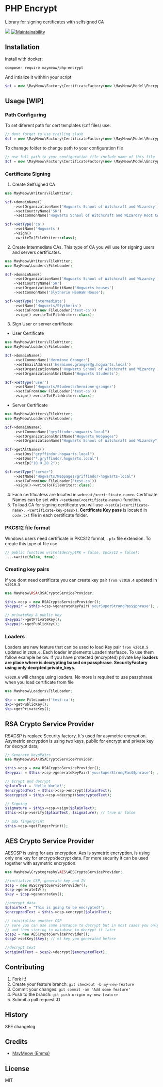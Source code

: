 # PHP Encrypt

Library for signing certificates with selfsigned CA

![](https://github.com/maymeow/php-encrypt/workflows/PHP%20Composer/badge.svg)
[![Maintainability](https://api.codeclimate.com/v1/badges/6b389f3bda3f42dd467a/maintainability)](https://codeclimate.com/github/MayMeow/php-encrypt/maintainability)

## Installation

Install with docker:
```bash
composer require maymeow/php-encrypt
```

And intialize it withhin your script
```php
$cf = new \MayMeow\Factory\CertificateFactory(new \MayMeow\Model\EncryptConfiguration());
```

## Usage [WIP]

### Path Configuring

To set diferent path for cert templates (cnf files) use:

```php
// dont forget to use trailing slash
$cf = new \MayMeow\Factory\CertificateFactory(new \MayMeow\Model\EncryptConfiguration(), '/path/to/templates/folder/');
```

To chanage folder to change path to your configuration file

```php
// use full path to your configuration file include name of this file
$cf = new \MayMeow\Factory\CertificateFactory(new \MayMeow\Model\EncryptConfiguration('/path/to/templates/folder/my_config_file.yml'));
```

### Certificate Signing

1. Create Selfsigned CA

```php
use MayMeow\Writers\FileWriter;

$cf->domainName()
    ->setOrganizationName('Hogwarts School of Witchcraft and Wizardry')
    ->setCountryName('SK')
    ->setCommonName('Hogwarts School of Witchcraft and Wizardry Root CA');

$cf->setType('ca')
    ->setName('Hogwarts')
    ->sign()
    ->writeTo(FileWriter::class);
```

2. Create Intermediate CAs. This type of CA you will use for signing users and servers certificates.

```php
use MayMeow\Writers\FileWriter;
use MayMeow\Loaders\FileLoader;

$cf->domainName()
    ->setOrganizationName('Hogwarts School of Witchcraft and Wizardry')
    ->setCountryName('SK')
    ->setOrganizationalUnitName('Hogwarts houses')
    ->setCommonName('Slytherin HSoWaW House');

$cf->setType('intermediate')
    ->setName('Hogwarts/Slytherin')
    ->setCaFrom(new FileLoader('test-ca'))
    ->sign()->writeTo(FileWriter::class);
```

3. Sign User or server certificate

* User Certificate

```php
use MayMeow\Writers\FileWriter;
use MayMeow\Loaders\FileLoader;

$cf->domainName()
    ->setCommonName('Hermione Granger')
    ->setEmailAddress('hermione.granger@g.hogwarts.local')
    ->setOrganizationName('Hogwarts School of Witchcraft and Wizardry')
    ->setOrganizationalUnitName('Hogwarts Students');

$cf->setType('user')
    ->setName('Hogwarts/Students/hermione-granger')
    ->setCaFrom(new FileLoader('test-ca'))
    ->sign()->writeTo(FileWriter::class);
```

* Server Certificate

```php
use MayMeow\Writers\FileWriter;
use MayMeow\Loaders\FileLoader;

$cf->domainName()
    ->setCommonName("gryffindor.hogwarts.local")
    ->setOrganizationalUnitName("Hogwarts Webpages")
    ->setOrganizationName("Hogwarts School of Witchcraft and Wizardry");

$cf->getAltNames()
    ->setDns("gryffindor.hogwarts.local")
    ->setDns("*.gryffindor.hogwarts.local")
    ->setIp("10.0.20.2");

$cf->setType("server")
    ->setName("Hogwarts/Webpages/griffindor-hogwarts-local")
    ->setCaFrom(new FileLoader('test-ca'))
    ->sign()->writeTo(FileWriter::class);
```

4. Each certificatess are located in `webroot/<certificate-name>`. Certificate Names can be set
with `->setName(<certificate-name>)` function.
5. To load CA for signing certificate you will use `->setCa(<certificate-name>, <certificate-key-pass>)`.
__Certificate Key pass__ is located in `code.txt` file in each certificate folder.

### PKCS12 file format

Windows users need certificate in PKCS12 format, `.pfx` file extension. To create this type of file use

```php
// public function write($decryptPK = false, $pcks12 = false);
...->write(false, true);
```

### Creating key pairs

If you dont need certificate you can create key pair `from v2018.4` updated in `v2019.5`

```php
use MayMeow\RSA\RSACryptoServiceProvider;

$this->csp = new RSACryptoServiceProvider();
$keypair = $this->csp->generateKeyPair('yourSuperStrongPas$$phrase'); // returns RSAParameters

// privateKey & public key
$keypair->getPrivateKey();
$keypair->getPublicKey();
```

### Loaders 

Loaders are new feature that can be used to load Key pair `from v2018.5` updated in `2020.6`. Each loader implements LoaderInterfaace. To use them follow example below. If you have protected (encrypted) private key **loaders are place where is decrypting based on passphrase**. **SecurityFactory using only decrpted private_keys**.

`v2020.6` will change using loaders. No more is required to use passphrase when you load certificate from file

```php
use MayMeow\Loaders\FileLoader;

$kp = new FileLoader('test-ca');
$kp->getPublicKey();
$kp->getPrivateKey();
```

## RSA Crypto Service Provider

RSACSP is replace Security factory. It's used for asymetric encryption. Asymetric encryption is using two keys, public for encrypt and private key for decrypt data;

```php
// Generate keypPairs
use MayMeow\RSA\RSACryptoServiceProvider;

$this->csp = new RSACryptoServiceProvider();
$keypair = $this->csp->generateKeyPair('yourSuperStrongPas$$phrase'); // returns RSAParameters

// Ecrypt and decrypt
$plainText = 'Hello World!';
$encryptedText = $this->csp->encrypt($plainText);
$decrypted = $this->csp->decrypt($encryptedText);

// Signing
$signature = $this->csp->sign($plainText);
$this->csp->verify($plainText, $signature); // true or false

// md5 fingerprint
$this->csp->getFingerPrint();
```

## AES Crypto Service Provider

AESCSP is using for aes encryption. Aes is symetric encryption, is using only one key for encrypt/decrypt data. For more security it can be used together with asymetric encryption.

```php
use MayMeow\Cryptography\AES\AESCryptoServiceProvider;

//initialize CSP, generate key and IV
$csp = new AESCryptoServiceProvider();
$csp->generateIV();
$key = $csp->generateKey();

//encrypt data
$plainText = "This is going to be encrypted!";
$encryptedText = $this->csp->encrypt($plainText);

// inistialize another CSP
// sure you can use same instance to decrypt but in most cases you only ancrypting
// and then storing to database to decrypt it later
$csp2 = new AESCryptoServiceProvider();
$csp2->setKey($key); // et key you generated before

//decrypt text
$originalText = $csp2->decrypt($encryptedText);
```

## Contributing

1. Fork it!
2. Create your feature branch: `git checkout -b my-new-feature`
3. Commit your changes: `git commit -am 'Add some feature'`
4. Push to the branch: `git push origin my-new-feature`
5. Submit a pull request :D

## History

SEE changelog

## Credits

* [MayMeow (Emma)](https://github.com/MayMeow)

## License

MIT
